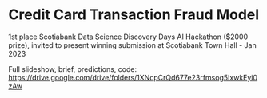 # Credit Card Transaction Fraud Model
1st place Scotiabank Data Science Discovery Days AI Hackathon ($2000 prize), invited to present winning submission at Scotiabank Town Hall - Jan 2023

Full slideshow, brief, predictions, code: https://drive.google.com/drive/folders/1XNcpCrQd677e23rfmsog5IxwkEyi0zAw
